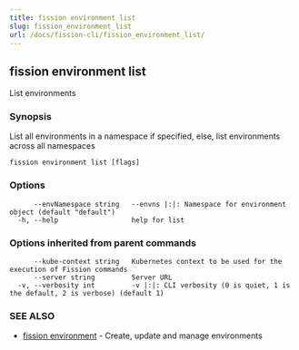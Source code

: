 ```yaml
---
title: fission environment list
slug: fission_environment_list
url: /docs/fission-cli/fission_environment_list/
---
```

## fission environment list

List environments

### Synopsis

List all environments in a namespace if specified, else, list environments across all namespaces

```
fission environment list [flags]
```

### Options

```
      --envNamespace string   --envns |:|: Namespace for environment object (default "default")
  -h, --help                  help for list
```

### Options inherited from parent commands

```
      --kube-context string   Kubernetes context to be used for the execution of Fission commands
      --server string         Server URL
  -v, --verbosity int         -v |:|: CLI verbosity (0 is quiet, 1 is the default, 2 is verbose) (default 1)
```

### SEE ALSO

* [fission environment](/docs/fission-cli/fission_environment/)	 - Create, update and manage environments

